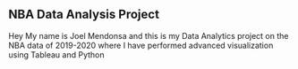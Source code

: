 ## NBA Data Analysis Project
Hey My name is Joel Mendonsa and this is my Data Analytics project on the NBA data of 2019-2020 where I have performed advanced visualization using Tableau and Python 
